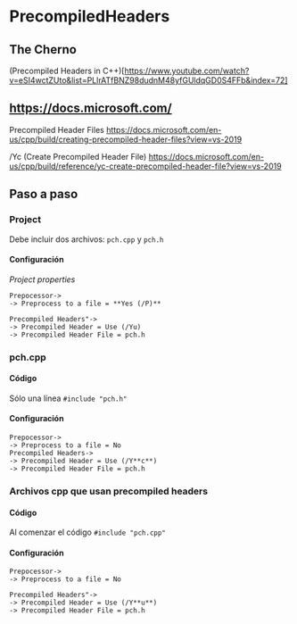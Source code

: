 # PrecompiledHeaders

## The Cherno
(Precompiled Headers in C++)[https://www.youtube.com/watch?v=eSI4wctZUto&list=PLlrATfBNZ98dudnM48yfGUldqGD0S4FFb&index=72]

## https://docs.microsoft.com/
Precompiled Header Files
https://docs.microsoft.com/en-us/cpp/build/creating-precompiled-header-files?view=vs-2019

/Yc (Create Precompiled Header File)
https://docs.microsoft.com/en-us/cpp/build/reference/yc-create-precompiled-header-file?view=vs-2019


## Paso a paso
### Project
Debe incluir dos archivos: ```pch.cpp``` y ```pch.h```

#### Configuración
_Project properties_
```
Prepocessor->
-> Preprocess to a file = **Yes (/P)**

Precompiled Headers"->
-> Precompiled Header = Use (/Yu)
-> Precompiled Header File = pch.h
```
### pch.cpp
#### Código
Sólo una línea
```#include "pch.h"```

#### Configuración
```
Prepocessor->
-> Preprocess to a file = No
Precompiled Headers->
-> Precompiled Header = Use (/Y**c**)
-> Precompiled Header File = pch.h
```

### Archivos cpp que usan precompiled headers
#### Código
Al comenzar el código
```#include "pch.cpp"```

#### Configuración
```
Prepocessor->
-> Preprocess to a file = No

Precompiled Headers"->
-> Precompiled Header = Use (/Y**u**)
-> Precompiled Header File = pch.h
```
